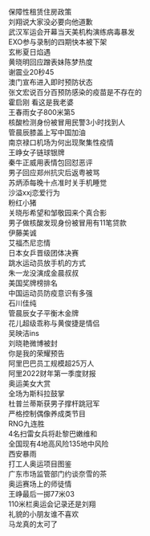 保障性租赁住房政策  
刘翔说大家没必要向他道歉  
武汉军运会开幕当天美机构演练病毒暴发  
EXO参与录制的四期快本被下架  
玄彬夏日焰遇  
黄晓明回应蹭表妹陈梦热度  
谢震业20秒45  
澳门宣布进入即时预防状态  
张文宏说百分百预防感染的疫苗是不存在的  
霍启刚 看这是我老婆  
王春雨女子800米第5  
核酸检测身份被冒用民警3小时找到人  
管晨辰膝盖上写中国加油  
南京禄口机场为何出现聚集性疫情  
王峥女子链球银牌  
秦牛正威用表情包回怼恶评  
男子回应郑州抗灾后返粤被骂  
苏炳添每晚十点准时关手机睡觉  
沙溢xxj恋爱行为  
粉红小猪  
关晓彤希望和邹敬园来个真合影  
男子做核酸发现身份被冒用有11笔贷款  
伊藤美诚  
艾福杰尼恋情  
日本女乒晋级团体决赛  
跳水运动员放手机的方式  
朱一龙没演成金晨叔叔  
美国奖牌榜排名  
中国运动员防疫意识有多强  
石川佳纯  
管晨辰女子平衡木金牌  
花儿超级乖称与黄俊捷是情侣  
吴映洁ins  
刘晓艳微博被封  
你是我的荣耀预告  
阿里巴巴员工规模超25万人  
阿里2022财年第一季度财报  
奥运美女大赏  
全场为斯科拉鼓掌  
杜普兰蒂斯获男子撑杆跳冠军  
严格控制偶像养成类节目  
RNG九连胜  
4名扫雷女兵将赴黎巴嫩维和  
全国现有4地高风险135地中风险  
西安暴雨  
打工人奥运项目图鉴  
广东市场监管部门约谈奈雪的茶  
奥运赛场上的师徒情  
王峥最后一掷77米03  
110米栏奥运会记录还是刘翔  
礼貌的小朋友谁不喜欢  
马龙真的太可了  
